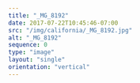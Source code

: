 ```yaml
---
title: "_MG_8192"
date: 2017-07-22T10:45:46-07:00
src: "/img/california/_MG_8192.jpg"
alt: "_MG_8192"
sequence: 0
type: "image"
layout: "single"
orientation: "vertical"
---
```

